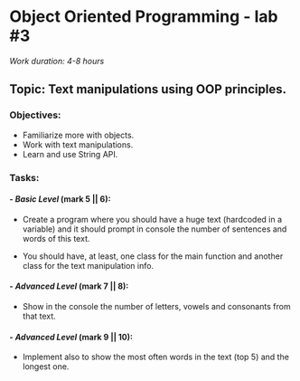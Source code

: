 # Object Oriented Programming - lab #3

_Work duration: 4-8 hours_

## Topic: Text manipulations using OOP principles.

### Objectives:
- Familiarize more with objects.
- Work with text manipulations.
- Learn and use String API.

### Tasks:

#### - _Basic Level_ (mark 5 || 6):
- Create a program where you should have a huge text (hardcoded in a variable) and it should prompt in console the number of sentences and words of this text.

- You should have, at least, one class for the main function and another class for the text manipulation info.

#### - _Advanced Level_ (mark 7 || 8):
- Show in the console the number of letters, vowels and consonants from that text.

#### - _Advanced Level_ (mark 9 || 10):
- Implement also to show the most often words in the text (top 5) and the longest one.
    